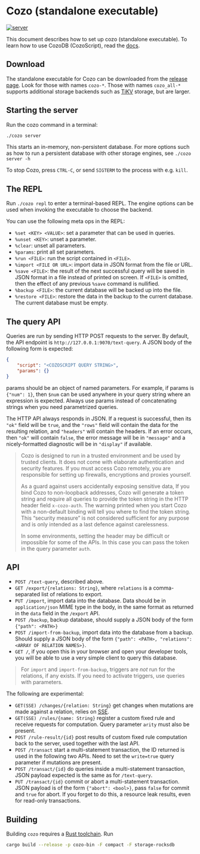 # Cozo (standalone executable)

[![server](https://img.shields.io/github/v/release/cozodb/cozo)](https://github.com/cozodb/cozo/releases)

This document describes how to set up cozo (standalone executable).
To learn how to use CozoDB (CozoScript), read the [docs](https://docs.cozodb.org/en/latest/index.html).

## Download

The standalone executable for Cozo can be downloaded from the [release page](https://github.com/cozodb/cozo/releases).
Look for those with names `cozo-*`.
Those with names `cozo_all-*` supports additional storage backends
such as [TiKV](https://tikv.org/) storage, but are larger.

## Starting the server

Run the cozo command in a terminal:

```bash
./cozo server
```

This starts an in-memory, non-persistent database.
For more options such as how to run a persistent database with other storage engines,
see `./cozo server -h`

To stop Cozo, press `CTRL-C`, or send `SIGTERM` to the process with e.g. `kill`.

## The REPL

Run `./cozo repl` to enter a terminal-based REPL. The engine options can be used when
invoking the executable to choose the backend.

You can use the following meta ops in the REPL:

* `%set <KEY> <VALUE>`: set a parameter that can be used in queries.
* `%unset <KEY>`: unset a parameter.
* `%clear`: unset all parameters.
* `%params`: print all set parameters.
* `%run <FILE>`: run the script contained in `<FILE>`.
* `%import <FILE OR URL>`: import data in JSON format from the file or URL. 
* `%save <FILE>`: the result of the next successful query will be saved in JSON format in a file instead of printed on screen. If `<FILE>` is omitted, then the effect of any previous `%save` command is nullified. 
* `%backup <FILE>`: the current database will be backed up into the file.
* `%restore <FILE>`: restore the data in the backup to the current database. The current database must be empty.

## The query API

Queries are run by sending HTTP POST requests to the server. 
By default, the API endpoint is `http://127.0.0.1:9070/text-query`. 
A JSON body of the following form is expected:
```json
{
    "script": "<COZOSCRIPT QUERY STRING>",
    "params": {}
}
```
params should be an object of named parameters. For example, if params is `{"num": 1}`, 
then `$num` can be used anywhere in your query string where an expression is expected. 
Always use params instead of concatenating strings when you need parametrized queries.

The HTTP API always responds in JSON. If a request is successful, then its `"ok"` field will be `true`,
and the `"rows"` field will contain the data for the resulting relation, and `"headers"` will contain
the headers. If an error occurs, then `"ok"` will contain `false`, the error message will be in `"message"`
and a nicely-formatted diagnostic will be in `"display"` if available.

> Cozo is designed to run in a trusted environment and be used by trusted clients. 
> It does not come with elaborate authentication and security features. 
> If you must access Cozo remotely, you are responsible for setting up firewalls, encryptions and proxies yourself.
> 
> As a guard against users accidentally exposing sensitive data, 
> If you bind Cozo to non-loopback addresses, 
> Cozo will generate a token string and require all queries 
> to provide the token string in the HTTP header field `x-cozo-auth`. 
> The warning printed when you start Cozo with a 
> non-default binding will tell you where to find the token string. 
> This “security measure” is not considered sufficient for any purpose 
> and is only intended as a last defence against carelessness.
> 
> In some environments, setting the header may be difficult or impossible
> for some of the APIs. In this case you can pass the token in the query parameter `auth`.

## API

* `POST /text-query`, described above.
* `GET /export/{relations: String}`, where `relations` is a comma-separated list of relations to export.
* `PUT /import`, import data into the database. Data should be in `application/json` MIME type in the body,
   in the same format as returned in the `data` field in the `/export` API.
* `POST /backup`, backup database, should supply a JSON body of the form `{"path": <PATH>}`
* `POST /import-from-backup`, import data into the database from a backup. Should supply a JSON body 
   of the form `{"path": <PATH>, "relations": <ARRAY OF RELATION NAMES>}`.
* `GET /`, if you open this in your browser and open your developer tools, you will be able to use
   a very simple client to query this database.

> For `import` and `import-from-backup`, triggers are _not_ run for the relations, if any exists.
If you need to activate triggers, use queries with parameters.

The following are experimental:

* `GET(SSE) /changes/{relation: String}` get changes when mutations are made against a relation, relies on [SSE](https://developer.mozilla.org/en-US/docs/Web/API/Server-sent_events/Using_server-sent_events).
* `GET(SSE) /rules/{name: String}` register a custom fixed rule and receive requests for computation.
  Query parameter `arity` must also be present.
* `POST /rule-result/{id}` post results of custom fixed rule computation back to the server, used together with the last API.
* `POST /transact` start a multi-statement transaction, the ID returned is used in the following two APIs.
  Need to set the `write=true` query parameter if mutations are present.
* `POST /transact/{id}` do queries inside a multi-statement transaction, JSON payload expected is the same as for `/text-query`. 
* `PUT /transact/{id}` commit or abort a multi-statement transaction. JSON payload is of the form `{"abort": <bool>}`, pass `false` for commit and `true` for abort. If you forget to do this, a resource leak results, even for read-only transactions.


## Building

Building `cozo` requires a [Rust toolchain](https://rustup.rs). Run

```bash
cargo build --release -p cozo-bin -F compact -F storage-rocksdb
```
